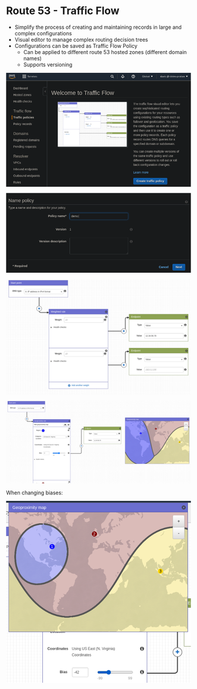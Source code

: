 # Route 53 - Traffic Flow

- Simplify the process of creating and maintaining records in large and complex configurations
- Visual editor to manage complex routing decision trees
- Configurations can be saved as Traffic Flow Policy
    - Can be applied to different route 53 hosted zones (different domain names)
    - Supports versioning

![](img/2022-02-08-07-20-14.png)

![](img/2022-02-08-07-20-32.png)

![](img/2022-02-08-07-21-50.png)

![](img/2022-02-08-07-24-35.png)


When changing biases:

![](img/2022-02-08-07-25-34.png)
